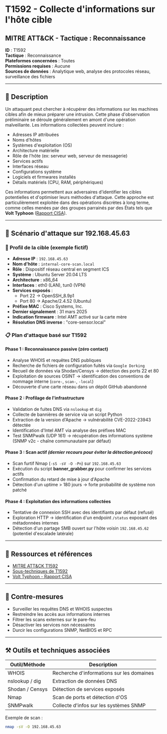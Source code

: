 # T1592 - Collecte d'informations sur l'hôte cible

## MITRE ATT&CK - Tactique : Reconnaissance

**ID** : T1592  
**Tactique** : Reconnaissance  
**Plateformes concernées** : Toutes  
**Permissions requises** : Aucune  
**Sources de données** : Analytique web, analyse des protocoles réseau, surveillance des fichiers  

---

## 🔎 Description

Un attaquant peut chercher à récupérer des informations sur les machines cibles afin de mieux préparer une intrusion. Cette phase d'observation préliminaire se déroule généralement en amont d'une opération malveillante. Les informations collectées peuvent inclure :

- Adresses IP attribuées  
- Noms d'hôtes  
- Systèmes d'exploitation (OS)  
- Architecture matérielle  
- Rôle de l'hôte (ex: serveur web, serveur de messagerie)  
- Services actifs  
- Interfaces réseau  
- Configurations système  
- Logiciels et firmwares installés  
- Détails matériels (CPU, RAM, périphériques)  

Ces informations permettent aux adversaires d'identifier les cibles potentielles et d'optimiser leurs méthodes d'attaque. Cette approche est particulièrement exploitée dans des opérations discrètes à long terme, comme celles menées par des groupes parrainés par des États tels que **Volt Typhoon** ([Rapport CISA](https://www.cisa.gov/sites/default/files/2024-03/aa24-038a_csa_prc_state_sponsored_actors_compromise_us_critical_infrastructure_3.pdf)).

---

## 🎯 Scénario d'attaque sur 192.168.45.63

### 🧾 Profil de la cible (exemple fictif)

- **Adresse IP** : `192.168.45.63`  
- **Nom d'hôte** : `internal-core-scan.local`  
- **Rôle** : Dispositif réseau central en segment ICS  
- **Système** : Ubuntu Server 20.04 LTS  
- **Architecture** : x86_64  
- **Interfaces** : eth0 (LAN), tun0 (VPN)  
- **Services exposés** :  
  - Port 22 → OpenSSH_8.9p1  
  - Port 80 → Apache/2.4.52 (Ubuntu)  
- **Préfixe MAC** : Cisco Systems, Inc.  
- **Dernier signalement** : 31 mars 2025  
- **Indication firmware** : Intel AMT activé sur la carte mère  
- **Résolution DNS inverse** : "core-sensor.local"  

### 📋 Plan d'attaque basé sur T1592

#### Phase 1 : Reconnaissance passive (zéro contact)
- Analyse WHOIS et requêtes DNS publiques  
- Recherche de fichiers de configuration fuités via `Google Dorking`  
- Recueil de données via Shodan/Censys → détection des ports 22 et 80  
- Exploitation de sources OSINT → identification des conventions de nommage interne (`core-`, `scan-`, `-local`)  
- Découverte d'une carte réseau dans un dépôt GitHub abandonné  

#### Phase 2 : Profilage de l'infrastructure
- Validation de fuites DNS via `nslookup` et `dig`  
- Collecte de bannières de service via un script Python  
- Extraction de la version d'Apache → vulnérabilité CVE-2022-23943 détectée  
- Identification d'Intel AMT via analyse des préfixes MAC  
- Test SNMPwalk (UDP 161) → récupération des informations système (SNMP v2c - chaîne communautaire par défaut)  

#### Phase 3 : Scan actif *(dernier recours pour éviter la détection précoce)*
- Scan furtif Nmap (`-sS -sV -O -Pn`) sur `192.168.45.63`  
- Exécution du script **banner_grabber.py** pour confirmer les services actifs  
- Confirmation du retard de mise à jour d'Apache  
- Détection d'un uptime > 180 jours → forte probabilité de système non patché  

#### Phase 4 : Exploitation des informations collectées
- Tentative de connexion SSH avec des identifiants par défaut (refusé)  
- Exploration HTTP → identification d'un endpoint `/status` exposant des métadonnées internes  
- Détection d'un partage SMB ouvert sur l'hôte voisin `192.168.45.62` (potentiel d'escalade latérale)  

---

## 🔗 Ressources et références

- [MITRE ATT&CK T1592](https://attack.mitre.org/techniques/T1592/)  
- [Sous-techniques de T1592](https://attack.mitre.org/techniques/T1592/)  
- [Volt Typhoon - Rapport CISA](https://www.cisa.gov/sites/default/files/2024-03/aa24-038a_csa_prc_state_sponsored_actors_compromise_us_critical_infrastructure_3.pdf)  

---

## 🔐 Contre-mesures

- Surveiller les requêtes DNS et WHOIS suspectes  
- Restreindre les accès aux informations internes  
- Filtrer les scans externes sur le pare-feu  
- Désactiver les services non nécessaires  
- Durcir les configurations SNMP, NetBIOS et RPC  

---

## ⚒️ Outils et techniques associées

| Outil/Méthode           | Description                                   |
|------------------------|----------------------------------------------|
| WHOIS                 | Recherche d'informations sur les domaines    |
| nslookup / dig        | Extraction de données DNS                   |
| Shodan / Censys       | Détection de services exposés               |
| Nmap                  | Scan de ports et détection d'OS              |
| SNMPwalk              | Collecte d'infos sur les systèmes SNMP       |

Exemple de scan :
```bash
nmap -sV -O 192.168.45.63
